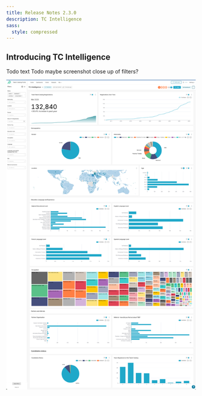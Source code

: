 ```yaml
---
title: Release Notes 2.3.0
description: TC Intelligence
sass:
  style: compressed
---
```

## Introducing TC Intelligence
Todo text
Todo maybe screenshot close up of filters?

<div class="card-image-container-narrow">
  <img src="./../assets/images/v230/TCIntelligenceFilters.png" 
        alt="TC Logo" class="card-image">
</div>
